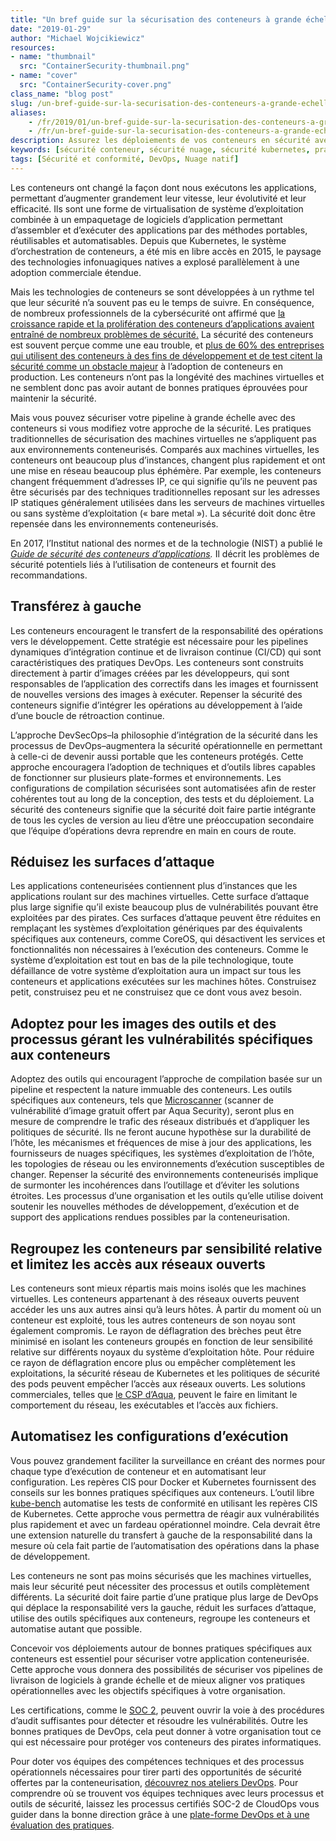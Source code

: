 ```yaml
---
title: "Un bref guide sur la sécurisation des conteneurs à grande échelle"
date: "2019-01-29"
author: "Michael Wojcikiewicz"
resources:
- name: "thumbnail"
  src: "ContainerSecurity-thumbnail.png"
- name: "cover"
  src: "ContainerSecurity-cover.png"
class_name: "blog post"
slug: /un-bref-guide-sur-la-securisation-des-conteneurs-a-grande-echelle
aliases:
    - /fr/2019/01/un-bref-guide-sur-la-securisation-des-conteneurs-a-grande-echelle/
    - /fr/un-bref-guide-sur-la-securisation-des-conteneurs-a-grande-echelle
description: Assurez les déploiements de vos conteneurs en sécurité avec ces 5 pratiques gagnantes clés. 
keywords: [sécurité conteneur, sécurité nuage, sécurité kubernetes, pratiques gagnantes sécurité, conseils et astuces sécurité]
tags: [Sécurité et conformité, DevOps, Nuage natif]
---
```


<p>Les conteneurs ont changé la façon dont nous exécutons les applications, permettant d’augmenter grandement leur vitesse, leur évolutivité et leur efficacité. Ils sont une forme de virtualisation de système d’exploitation combinée à un empaquetage de logiciels d’application permettant d’assembler et d’exécuter des applications par des méthodes portables, réutilisables et automatisables. Depuis que Kubernetes, le système d’orchestration de conteneurs, a été mis en libre accès en 2015, le paysage des technologies infonuagiques natives a explosé parallèlement à une adoption commerciale étendue.</p><p>Mais les technologies de conteneurs se sont développées à un rythme tel que leur sécurité n’a souvent pas eu le temps de suivre. En conséquence, de nombreux professionnels de la cybersécurité ont affirmé que <a href="https://www.csoonline.com/article/3273347/security/containers-are-here-what-about-container-security.html">la croissance rapide et la prolifération des conteneurs d’applications avaient entraîné de nombreux problèmes de sécurité.</a> La sécurité des conteneurs est souvent perçue comme une eau trouble, et <a href="https://www.csoonline.com/article/2984543/vulnerabilities/as-containers-take-off-so-do-security-concerns.html">plus de 60% des entreprises qui utilisent des conteneurs à des fins de développement et de test citent la sécurité comme un obstacle majeur</a> à l’adoption de conteneurs en production. Les conteneurs n’ont pas la longévité des machines virtuelles et ne semblent donc pas avoir autant de bonnes pratiques éprouvées pour maintenir la sécurité.</p><p>Mais vous pouvez sécuriser votre pipeline à grande échelle avec des conteneurs si vous modifiez votre approche de la sécurité. Les pratiques traditionnelles de sécurisation des machines virtuelles ne s’appliquent pas aux environnements conteneurisés. Comparés aux machines virtuelles, les conteneurs ont beaucoup plus d’instances, changent plus rapidement et ont une mise en réseau beaucoup plus éphémère. Par exemple, les conteneurs changent fréquemment d’adresses IP, ce qui signifie qu’ils ne peuvent pas être sécurisés par des techniques traditionnelles reposant sur les adresses IP statiques généralement utilisées dans les serveurs de machines virtuelles ou sans système d’exploitation (« bare metal »). La sécurité doit donc être repensée dans les environnements conteneurisés.</p><p>En 2017, l’Institut national des normes et de la technologie (NIST) a publié le <a href="https://csrc.nist.gov/CSRC/media/Publications/sp/800-190/draft/documents/sp800-190-draft.pdf"><em>Guide de sécurité des conteneurs d’applications</em></a><em>.</em> Il décrit les problèmes de sécurité potentiels liés à l’utilisation de conteneurs et fournit des recommandations.</p><h2><strong>Transférez à gauche</strong></h2><p>Les conteneurs encouragent le transfert de la responsabilité des opérations vers le développement. Cette stratégie est nécessaire pour les pipelines dynamiques d’intégration continue et de livraison continue (CI/CD) qui sont caractéristiques des pratiques DevOps. Les conteneurs sont construits directement à partir d’images créées par les développeurs, qui sont responsables de l’application des correctifs dans les images et fournissent de nouvelles versions des images à exécuter. Repenser la sécurité des conteneurs signifie d’intégrer les opérations au développement à l’aide d’une boucle de rétroaction continue.</p><p>L’approche DevSecOps–la philosophie d’intégration de la sécurité dans les processus de DevOps–augmentera la sécurité opérationnelle en permettant à celle-ci de devenir aussi portable que les conteneurs protégés. Cette approche encouragera l’adoption de techniques et d’outils libres capables de fonctionner sur plusieurs plate-formes et environnements. Les configurations de compilation sécurisées sont automatisées afin de rester cohérentes tout au long de la conception, des tests et du déploiement. La sécurité des conteneurs signifie que la sécurité doit faire partie intégrante de tous les cycles de version au lieu d’être une préoccupation secondaire que l’équipe d’opérations devra reprendre en main en cours de route.</p><h2><strong>Réduisez les surfaces d’attaque</strong></h2><p>Les applications conteneurisées contiennent plus d’instances que les applications roulant sur des machines virtuelles. Cette surface d’attaque plus large signifie qu’il existe beaucoup plus de vulnérabilités pouvant être exploitées par des pirates. Ces surfaces d’attaque peuvent être réduites en remplaçant les systèmes d’exploitation génériques par des équivalents spécifiques aux conteneurs, comme CoreOS, qui désactivent les services et fonctionnalités non nécessaires à l’exécution des conteneurs. Comme le système d’exploitation est tout en bas de la pile technologique, toute défaillance de votre système d’exploitation aura un impact sur tous les conteneurs et applications exécutées sur les machines hôtes. Construisez petit, construisez peu et ne construisez que ce dont vous avez besoin.</p><h2><strong>Adoptez pour les images des outils et des processus gérant les vulnérabilités spécifiques aux conteneurs</strong></h2><p>Adoptez des outils qui encouragent l’approche de compilation basée sur un pipeline et respectent la nature immuable des conteneurs. Les outils spécifiques aux conteneurs, tels que <a href="https://t.sidekickopen75.com/s1t/c/5/f18dQhb0S7lM8dDMPbW2n0x6l2B9nMJN7t5X-FdSD1CW7fRVsP3MPb0nV19DCW3QqW6x103?t=http%3A%2F%2Fgithub.com%2Faquasecurity%2Fmicroscanner&amp;si=7000000000395463&amp;pi=f4aeb9b1-196d-49e1-f943-4bbee4cbd32c">Microscanner</a> (scanner de vulnérabilité d’image gratuit offert par Aqua Security), seront plus en mesure de comprendre le trafic des réseaux distribués et d’appliquer les politiques de sécurité. Ils ne feront aucune hypothèse sur la durabilité de l’hôte, les mécanismes et fréquences de mise à jour des applications, les fournisseurs de nuages spécifiques, les systèmes d’exploitation de l’hôte, les topologies de réseau ou les environnements d’exécution susceptibles de changer. Repenser la sécurité des environnements conteneurisés implique de surmonter les incohérences dans l’outillage et d’éviter les solutions étroites. Les processus d’une organisation et les outils qu’elle utilise doivent soutenir les nouvelles méthodes de développement, d’exécution et de support des applications rendues possibles par la conteneurisation.</p><h2><strong>Regroupez les conteneurs par sensibilité relative et limitez les accès aux réseaux ouverts</strong></h2><p>Les conteneurs sont mieux répartis mais moins isolés que les machines virtuelles. Les conteneurs appartenant à des réseaux ouverts peuvent accéder les uns aux autres ainsi qu’à leurs hôtes. À partir du moment où un conteneur est exploité, tous les autres conteneurs de son noyau sont également compromis. Le rayon de déflagration des brèches peut être minimisé en isolant les conteneurs groupés en fonction de leur sensibilité relative sur différents noyaux du système d’exploitation hôte. Pour réduire ce rayon de déflagration encore plus ou empêcher complètement les exploitations, la sécurité réseau de Kubernetes et les politiques de sécurité des pods peuvent empêcher l’accès aux réseaux ouverts. Les solutions commerciales, telles que <a href="https://t.sidekickopen75.com/s1t/c/5/f18dQhb0S7lM8dDMPbW2n0x6l2B9nMJN7t5X-FdSD1CW7fRVsP3MPb0nV19DCW3QqW6x103?t=http%3A%2F%2Faquasec.com%2F&amp;si=7000000000395463&amp;pi=f4aeb9b1-196d-49e1-f943-4bbee4cbd32c">le CSP d’Aqua</a>, peuvent le faire en limitant le comportement du réseau, les exécutables et l’accès aux fichiers.</p><h2><strong>Automatisez les configurations d’exécution</strong></h2><p>Vous pouvez grandement faciliter la surveillance en créant des normes pour chaque type d’exécution de conteneur et en automatisant leur configuration. Les repères CIS pour Docker et Kubernetes fournissent des conseils sur les bonnes pratiques spécifiques aux conteneurs. L’outil libre <a href="https://t.sidekickopen75.com/s1t/c/5/f18dQhb0S7lM8dDMPbW2n0x6l2B9nMJN7t5X-FdSD1CW7fRVsP3MPb0nV19DCW3QqW6x103?t=http%3A%2F%2Fgithub.com%2Faquasecurity%2Fkube-bench&amp;si=7000000000395463&amp;pi=f4aeb9b1-196d-49e1-f943-4bbee4cbd32c">kube-bench</a> automatise les tests de conformité en utilisant les repères CIS de Kubernetes. Cette approche vous permettra de réagir aux vulnérabilités plus rapidement et avec un fardeau opérationnel moindre. Cela devrait être une extension naturelle du transfert à gauche de la responsabilité dans la mesure où cela fait partie de l’automatisation des opérations dans la phase de développement.</p><p>Les conteneurs ne sont pas moins sécurisés que les machines virtuelles, mais leur sécurité peut nécessiter des processus et outils complètement différents. La sécurité doit faire partie d’une pratique plus large de DevOps qui déplace la responsabilité vers la gauche, réduit les surfaces d’attaque, utilise des outils spécifiques aux conteneurs, regroupe les conteneurs et automatise autant que possible.</p><p>Concevoir vos déploiements autour de bonnes pratiques spécifiques aux conteneurs est essentiel pour sécuriser votre application conteneurisée. Cette approche vous donnera des possibilités de sécuriser vos pipelines de livraison de logiciels à grande échelle et de mieux aligner vos pratiques opérationnelles avec les objectifs spécifiques à votre organisation.</p><p>Les certifications, comme le <a href="https://www.cloudops.com/2018/05/overcoming-compliance-confusion-why-you-need-a-soc-2-foundation/">SOC 2</a>, peuvent ouvrir la voie à des procédures d’audit suffisantes pour détecter et résoudre les vulnérabilités. Outre les bonnes pratiques de DevOps, cela peut donner à votre organisation tout ce qui est nécessaire pour protéger vos conteneurs des pirates informatiques.</p><p>Pour doter vos équipes des compétences techniques et des processus opérationnels nécessaires pour tirer parti des opportunités de sécurité offertes par la conteneurisation, <a href="https://www.cloudops.com/workshops/">découvrez nos ateliers DevOps</a>. Pour comprendre où se trouvent vos équipes techniques avec leurs processus et outils de sécurité, laissez les processus certifiés SOC-2 de CloudOps vous guider dans la bonne direction grâce à une <a href="https://www.cloudops.com/devops-platform-and-practices-assessment/">plate-forme DevOps et à une évaluation des pratiques</a>.